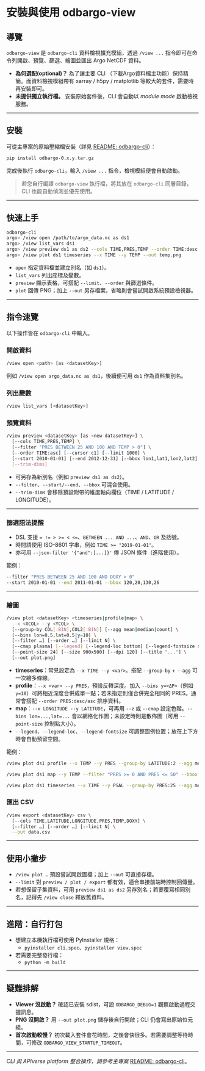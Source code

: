 # 安裝與使用 odbargo-view

## 導覽

`odbargo-view` 是 `odbargo-cli` 資料檢視擴充模組，透過 `/view ...` 指令即可在命令列開啟、預覽、篩選、繪圖並匯出 Argo NetCDF 資料。

* **為何選配(optional)？** 為了讓主要 CLI （下載Argo資料檔主功能）保持精簡。而資料檢視模組帶有 xarray / h5py / matplotlib 等較大的套件，需要時再安裝即可。
* **未提供獨立執行檔。** 安裝原始套件後，CLI 會自動以 *module mode* 啟動檢視服務。

---

## 安裝

可從主專案的原始壓縮檔安裝（詳見 [README: odbargo-cli](https://github.com/cywhale/argo/blob/main/README.md)）：

```bash
pip install odbargo-0.x.y.tar.gz
```

完成後執行 `odbargo-cli`，輸入 `/view ...` 指令，檢視模組便會自動啟動。

> 若您自行編譯 `odbargo-view` 執行檔，將其放在 `odbargo-cli` 同層目錄，CLI 也能自動偵測並優先使用。

---

## 快速上手

```bash
odbargo-cli
argo> /view open /path/to/argo_data.nc as ds1
argo> /view list_vars ds1
argo> /view preview ds1 as ds2 --cols TIME,PRES,TEMP --order TIME:desc --limit 1000
argo> /view plot ds1 timeseries --x TIME --y TEMP --out temp.png
```

* `open` 指定資料檔並建立別名（如 `ds1`）。
* `list_vars` 列出座標及變數。
* `preview` 顯示表格，可搭配 `--limit`、`--order` 與篩選條件。
* `plot` 回傳 PNG；加上 `--out` 另存檔案，省略則會嘗試開啟系統預設檢視器。

---

## 指令速覽

以下操作皆在 `odbargo-cli` 中輸入。

### 開啟資料

```bash
/view open <path> [as <datasetKey>]
```

例如 `/view open argo_data.nc as ds1`，後續便可用 `ds1` 作為資料集別名。

### 列出變數

```bash
/view list_vars [<datasetKey>]
```

### 預覽資料

```bash
/view preview <datasetKey> [as <new datasetKey>] \
  [--cols TIME,PRES,TEMP] \
  [--filter "PRES BETWEEN 25 AND 100 AND TEMP > 0"] \
  [--order TIME:asc] [--cursor c1] [--limit 1000] \
  [--start 2010-01-01] [--end 2012-12-31] [--bbox lon1,lat1,lon2,lat2] \
  [--trim-dims]
```

* 可另存為新別名（例如 `preview ds1 as ds2`）。
* `--filter`、`--start/--end`、`--bbox` 可混合使用。
* `--trim-dims` 會移除預設附帶的維度軸向欄位（TIME / LATITUDE / LONGITUDE）。

---

### 篩選語法提醒

* DSL 支援 `= != > >= < <=`、`BETWEEN ... AND ...`、`AND`、`OR` 及括號。
* 時間請使用 ISO-8601 字串，例如 `TIME >= "2019-01-01"`。
* 亦可用 `--json-filter '{"and":[...]}'` 傳 JSON 條件（進階使用）。

範例：

```bash
--filter "PRES BETWEEN 25 AND 100 AND DOXY > 0"
--start 2010-01-01 --end 2011-01-01 --bbox 120,20,130,26
```

---

### 繪圖

```bash
/view plot <datasetKey> <timeseries|profile|map> \
  --x <XCOL> --y <YCOL> \
  [--group-by COL[:BIN],COL2[:BIN]] [--agg mean|median|count] \
  [--bins lon=0.5,lat=0.5|y=10] \
  [--filter …] [--order …] [--limit N] \
  [--cmap plasma] [--legend] [--legend-loc bottom] [--legend-fontsize small] \
  [--point-size 24] [--size 900x500] [--dpi 120] [--title "..."] \
  [--out plot.png]
```

* **timeseries**：常見設定為 `--x TIME --y <var>`。搭配 `--group-by` + `--agg` 可一次繪多條線。
* **profile**：`--x <var> --y PRES`，預設反轉深度。加入 `--bins y=<ΔP>`（例如 `y=10`）可將相近深度合併成單一點；若未指定則僅合併完全相同的 PRES。通常會搭配 `--order PRES:desc/asc` 排序資料。
* **map**：`--x LONGITUDE --y LATITUDE`，可再用 `--z` 或 `--cmap` 設定色階。`--bins lon=...,lat=...` 會以網格化作圖；未設定時則是散佈圖（可用 `--point-size` 控制點大小）。
* `--legend`、`--legend-loc`、`--legend-fontsize` 可調整圖例位置；放在上下方時會自動預留空間。

範例：

```bash
/view plot ds1 profile --x TEMP --y PRES --group-by LATITUDE:2 --agg mean --bins lon=2,lat=2,y=2 --order PRES:desc --legend-loc bottom --cmap tab20

/view plot ds1 map --y TEMP --filter "PRES >= 0 AND PRES <= 50" --bbox -100,-30,-20,30 --agg mean --point-size 15

/view plot ds1 timeseries --x TIME --y PSAL --group-by PRES:25 --agg mean --legend-loc "upper right" --cmap plasma --filter "PRES >= 0 AND PRES <= 250" --start 2002-01-01 --end 2017-01-01
```

### 匯出 CSV

```bash
/view export <datasetKey> csv \
  [--cols TIME,LATITUDE,LONGITUDE,PRES,TEMP,DOXY] \
  [--filter …] [--order …] [--limit N] \
  --out data.csv
```

---

## 使用小撇步

* `/view plot …` 預設嘗試開啟圖檔；加上 `--out` 可直接存檔。
* `--limit` 對 `preview / plot / export` 都有效，適合串接前端時控制回傳量。
* 若想保留子集資料，可用 `preview ds1 as ds2` 另存別名；若要覆寫相同別名，記得先 `/view close` 釋放舊資料。

---

## 進階：自行打包

* 想建立本機執行檔可使用 PyInstaller 規格：
  * `pyinstaller cli.spec`、`pyinstaller view.spec`
* 若需要完整發行檔：
  * `python -m build`

---

## 疑難排解

* **Viewer 沒啟動？** 確認已安裝 sdist，可設 `ODBARGO_DEBUG=1` 觀察啟動過程交握訊息。
* **PNG 沒開啟？** 用 `--out plot.png` 儲存後自行開啟；CLI 仍會寫出原始位元組。
* **首次啟動較慢？** 初次載入套件會花時間，之後會快很多。若需要調整等待時間，可修改 `ODBARGO_VIEW_STARTUP_TIMEOUT`。

---

*CLI 與 APIverse platform 整合操作，請參考主專案* [README: odbargo-cli](https://github.com/cywhale/argo/blob/main/README.md)。
